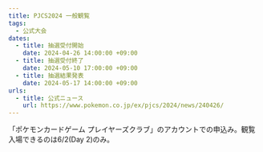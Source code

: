 ```yaml
---
title: PJCS2024 一般観覧
tags:
  - 公式大会
dates:
  - title: 抽選受付開始
    date: 2024-04-26 14:00:00 +09:00
  - title: 抽選受付終了
    date: 2024-05-10 17:00:00 +09:00
  - title: 抽選結果発表
    date: 2024-05-17 14:00:00 +09:00
urls:
  - title: 公式ニュース
    url: https://www.pokemon.co.jp/ex/pjcs/2024/news/240426/
---
```


「ポケモンカードゲーム プレイヤーズクラブ」のアカウントでの申込み。観覧入場できるのは6/2(Day 2)のみ。